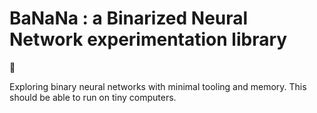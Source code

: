 # BaNaNa : a Binarized Neural Network experimentation library

:banana:

Exploring binary neural networks with minimal tooling and memory.
This should be able to run on tiny computers.